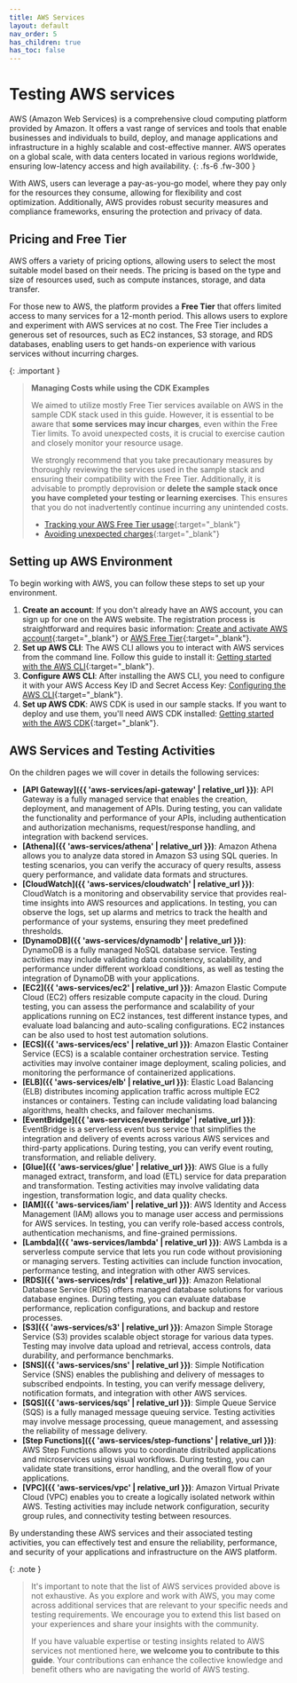```yaml
---
title: AWS Services
layout: default
nav_order: 5
has_children: true
has_toc: false
---
```


# Testing AWS services

AWS (Amazon Web Services) is a comprehensive cloud computing platform provided by Amazon. It offers a vast range of services and tools that enable businesses and individuals to build, deploy, and manage applications and infrastructure in a highly scalable and cost-effective manner. AWS operates on a global scale, with data centers located in various regions worldwide, ensuring low-latency access and high availability.
{: .fs-6 .fw-300 }

With AWS, users can leverage a pay-as-you-go model, where they pay only for the resources they consume, allowing for flexibility and cost optimization. Additionally, AWS provides robust security measures and compliance frameworks, ensuring the protection and privacy of data.

## Pricing and Free Tier

AWS offers a variety of pricing options, allowing users to select the most suitable model based on their needs. The pricing is based on the type and size of resources used, such as compute instances, storage, and data transfer.

For those new to AWS, the platform provides a **Free Tier** that offers limited access to many services for a 12-month period. This allows users to explore and experiment with AWS services at no cost. The Free Tier includes a generous set of resources, such as EC2 instances, S3 storage, and RDS databases, enabling users to get hands-on experience with various services without incurring charges.

{: .important }
> **Managing Costs while using the CDK Examples**
> 
> We aimed to utilize mostly Free Tier services available on AWS in the sample CDK stack used in this guide. However, it is essential to be aware that **some services may incur charges**, even within the Free Tier limits. To avoid unexpected costs, it is crucial to exercise caution and closely monitor your resource usage.
> 
> We strongly recommend that you take precautionary measures by thoroughly reviewing the services used in the sample stack and ensuring their compatibility with the Free Tier. Additionally, it is advisable to promptly deprovision or **delete the sample stack once you have completed your testing or learning exercises**. This ensures that you do not inadvertently continue incurring any unintended costs.
>
> * [Tracking your AWS Free Tier usage](https://docs.aws.amazon.com/awsaccountbilling/latest/aboutv2/tracking-free-tier-usage.html){:target="_blank"}
> * [Avoiding unexpected charges](https://docs.aws.amazon.com/awsaccountbilling/latest/aboutv2/checklistforunwantedcharges.html){:target="_blank"}

## Setting up AWS Environment

To begin working with AWS, you can follow these steps to set up your environment.

1. **Create an account**: If you don't already have an AWS account, you can sign up for one on the AWS website. The registration process is straightforward and requires basic information: [Create and activate AWS account](https://repost.aws/knowledge-center/create-and-activate-aws-account){:target="_blank"} or [AWS Free Tier](https://aws.amazon.com/free/){:target="_blank"}.
2. **Set up AWS CLI**: The AWS CLI allows you to interact with AWS services from the command line. Follow this guide to install it: [Getting started with the AWS CLI](https://docs.aws.amazon.com/cli/latest/userguide/cli-chap-getting-started.html){:target="_blank"}.
3. **Configure AWS CLI**: After installing the AWS CLI, you need to configure it with your AWS Access Key ID and Secret Access Key: [Configuring the AWS CLI](https://docs.aws.amazon.com/cli/latest/userguide/cli-chap-configure.html){:target="_blank"}.
4. **Set up AWS CDK**: AWS CDK is used in our sample stacks. If you want to deploy and use them, you'll need AWS CDK installed: [Getting started with the AWS CDK](https://docs.aws.amazon.com/cdk/v2/guide/getting_started.html){:target="_blank"}.

## AWS Services and Testing Activities

On the children pages we will cover in details the following services:
* **[API Gateway]({{ 'aws-services/api-gateway' | relative_url }})**: API Gateway is a fully managed service that enables the creation, deployment, and management of APIs. During testing, you can validate the functionality and performance of your APIs, including authentication and authorization mechanisms, request/response handling, and integration with backend services.
* **[Athena]({{ 'aws-services/athena' | relative_url }})**: Amazon Athena allows you to analyze data stored in Amazon S3 using SQL queries. In testing scenarios, you can verify the accuracy of query results, assess query performance, and validate data formats and structures.
* **[CloudWatch]({{ 'aws-services/cloudwatch' | relative_url }})**: CloudWatch is a monitoring and observability service that provides real-time insights into AWS resources and applications. In testing, you can observe the logs, set up alarms and metrics to track the health and performance of your systems, ensuring they meet predefined thresholds.
* **[DynamoDB]({{ 'aws-services/dynamodb' | relative_url }})**: DynamoDB is a fully managed NoSQL database service. Testing activities may include validating data consistency, scalability, and performance under different workload conditions, as well as testing the integration of DynamoDB with your applications.
* **[EC2]({{ 'aws-services/ec2' | relative_url }})**: Amazon Elastic Compute Cloud (EC2) offers resizable compute capacity in the cloud. During testing, you can assess the performance and scalability of your applications running on EC2 instances, test different instance types, and evaluate load balancing and auto-scaling configurations. EC2 instances can be also used to host test automation solutions.
* **[ECS]({{ 'aws-services/ecs' | relative_url }})**: Amazon Elastic Container Service (ECS) is a scalable container orchestration service. Testing activities may involve container image deployment, scaling policies, and monitoring the performance of containerized applications.
* **[ELB]({{ 'aws-services/elb' | relative_url }})**: Elastic Load Balancing (ELB) distributes incoming application traffic across multiple EC2 instances or containers. Testing can include validating load balancing algorithms, health checks, and failover mechanisms.
* **[EventBridge]({{ 'aws-services/eventbridge' | relative_url }})**: EventBridge is a serverless event bus service that simplifies the integration and delivery of events across various AWS services and third-party applications. During testing, you can verify event routing, transformation, and reliable delivery.
* **[Glue]({{ 'aws-services/glue' | relative_url }})**: AWS Glue is a fully managed extract, transform, and load (ETL) service for data preparation and transformation. Testing activities may involve validating data ingestion, transformation logic, and data quality checks.
* **[IAM]({{ 'aws-services/iam' | relative_url }})**: AWS Identity and Access Management (IAM) allows you to manage user access and permissions for AWS services. In testing, you can verify role-based access controls, authentication mechanisms, and fine-grained permissions.
* **[Lambda]({{ 'aws-services/lambda' | relative_url }})**: AWS Lambda is a serverless compute service that lets you run code without provisioning or managing servers. Testing activities can include function invocation, performance testing, and integration with other AWS services.
* **[RDS]({{ 'aws-services/rds' | relative_url }})**: Amazon Relational Database Service (RDS) offers managed database solutions for various database engines. During testing, you can evaluate database performance, replication configurations, and backup and restore processes.
* **[S3]({{ 'aws-services/s3' | relative_url }})**: Amazon Simple Storage Service (S3) provides scalable object storage for various data types. Testing may involve data upload and retrieval, access controls, data durability, and performance benchmarks.
* **[SNS]({{ 'aws-services/sns' | relative_url }})**: Simple Notification Service (SNS) enables the publishing and delivery of messages to subscribed endpoints. In testing, you can verify message delivery, notification formats, and integration with other AWS services.
* **[SQS]({{ 'aws-services/sqs' | relative_url }})**: Simple Queue Service (SQS) is a fully managed message queuing service. Testing activities may involve message processing, queue management, and assessing the reliability of message delivery.
* **[Step Functions]({{ 'aws-services/step-functions' | relative_url }})**: AWS Step Functions allows you to coordinate distributed applications and microservices using visual workflows. During testing, you can validate state transitions, error handling, and the overall flow of your applications.
* **[VPC]({{ 'aws-services/vpc' | relative_url }})**: Amazon Virtual Private Cloud (VPC) enables you to create a logically isolated network within AWS. Testing activities may include network configuration, security group rules, and connectivity testing between resources.

By understanding these AWS services and their associated testing activities, you can effectively test and ensure the reliability, performance, and security of your applications and infrastructure on the AWS platform.

{: .note }
> It's important to note that the list of AWS services provided above is not exhaustive. 
> As you explore and work with AWS, you may come across additional services that are relevant to your specific needs and testing requirements. We encourage you to extend this list based on your experiences and share your insights with the community.
> 
> If you have valuable expertise or testing insights related to AWS services not mentioned here, **we welcome you to contribute to this guide**. Your contributions can enhance the collective knowledge and benefit others who are navigating the world of AWS testing. 